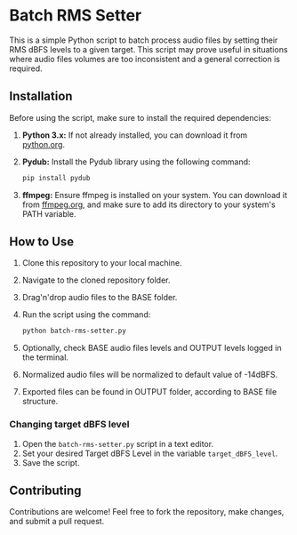 # Batch RMS Setter

This is a simple Python script to batch process audio files by setting their RMS dBFS levels to a given target. This script may prove useful in situations where audio files volumes are too inconsistent and a general correction is required.

## Installation

Before using the script, make sure to install the required dependencies:

1. **Python 3.x:** If not already installed, you can download it from [python.org](https://www.python.org/downloads/).

2. **Pydub:** Install the Pydub library using the following command:

    ```bash
    pip install pydub
    ```

3. **ffmpeg:** Ensure ffmpeg is installed on your system. You can download it from [ffmpeg.org](https://ffmpeg.org/download.html), and make sure to add its directory to your system's PATH variable.

## How to Use

1. Clone this repository to your local machine.
2. Navigate to the cloned repository folder.
3. Drag'n'drop audio files to the BASE folder.
4. Run the script using the command:

    ```bash
    python batch-rms-setter.py
    ```

5. Optionally, check BASE audio files levels and OUTPUT levels logged in the terminal.
6. Normalized audio files will be normalized to default value of -14dBFS.
7. Exported files can be found in OUTPUT folder, according to BASE file structure.

### Changing target dBFS level
1. Open the `batch-rms-setter.py` script in a text editor.
2. Set your desired Target dBFS Level in the variable `target_dBFS_level`.
3. Save the script.

## Contributing

Contributions are welcome! Feel free to fork the repository, make changes, and submit a pull request.
